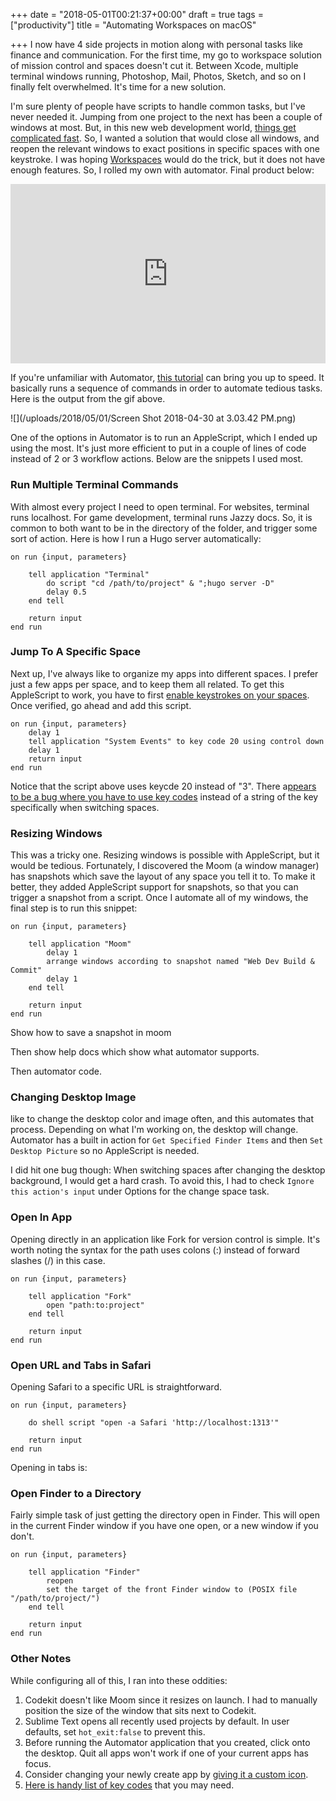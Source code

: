 +++
date = "2018-05-01T00:21:37+00:00"
draft = true
tags = ["productivity"]
title = "Automating Workspaces on macOS"

+++
I now have 4 side projects in motion along with personal tasks like finance and communication. For the first time, my go to workspace solution of mission control and spaces doesn't cut it. Between Xcode, multiple terminal windows running, Photoshop, Mail, Photos, Sketch, and so on I finally felt overwhelmed. It's time for a new solution.

<!--more-->

I'm sure plenty of people have scripts to handle common tasks, but I've never needed it. Jumping from one project to the next has been a couple of windows at most. But, in this new web development world, [things get complicated fast](http://ryancampbell.blog/blog/a-lot-changes-in-six-years/). So, I wanted a solution that would close all windows, and reopen the relevant windows to exact positions in specific spaces with one keystroke. I was hoping [Workspaces](http://www.apptorium.com/workspaces) would do the trick, but it does not have enough features. So, I rolled my own with automator. Final product below:

<div style='position:relative;padding-bottom:57%'><iframe src='https://gfycat.com/ifr/WanJoyousAmericanalligator' frameborder='0' scrolling='no' width='100%' height='100%' style='position:absolute;top:0;left:0;' allowfullscreen></iframe></div>

If you're unfamiliar with Automator, [this tutorial](https://www.raywenderlich.com/58986/automator-for-mac-tutorial-and-examples) can bring you up to speed. It basically runs a sequence of commands in order to automate tedious tasks. Here is the output from the gif above.

![](/uploads/2018/05/01/Screen Shot 2018-04-30 at 3.03.42 PM.png)

One of the options in Automator is to run an AppleScript, which I ended up using the most. It's just more efficient to put in a couple of lines of code instead of 2 or 3 workflow actions. Below are the snippets I used most.

### Run Multiple Terminal Commands

With almost every project I need to open terminal. For websites, terminal runs localhost. For game development, terminal runs Jazzy docs. So, it is common to both want to be in the directory of the folder, and trigger some sort of action. Here is how I run a Hugo server automatically:

    on run {input, parameters}
    	
    	tell application "Terminal"
    		do script "cd /path/to/project" & ";hugo server -D"
    		delay 0.5
    	end tell
    	
    	return input
    end run

### Jump To A Specific Space

Next up, I've always like to organize my apps into different spaces. I prefer just a few apps per space, and to keep them all related. To get this AppleScript to work, you have to first [enable keystrokes on your spaces](http://osxdaily.com/2011/09/06/switch-between-desktops-spaces-faster-in-os-x-with-control-keys/). Once verified, go ahead and add this script.

    on run {input, parameters}
    	delay 1
    	tell application "System Events" to key code 20 using control down
    	delay 1
    	return input
    end run

Notice that the script above uses keycde 20 instead of "3". There a[ppears to be a bug where you have to use key codes](https://discussions.apple.com/thread/7891341) instead of a string of the key specifically when switching spaces.

### Resizing Windows

This was a tricky one. Resizing windows is possible with AppleScript, but it would be tedious. Fortunately, I discovered the Moom (a window manager) has snapshots which save the layout of any space you tell it to. To make it better, they added AppleScript support for snapshots, so that you can trigger a snapshot from a script. Once I automate all of my windows, the final step is to run this snippet:

    on run {input, parameters}
    	
    	tell application "Moom"
    		delay 1
    		arrange windows according to snapshot named "Web Dev Build & Commit"
    		delay 1
    	end tell
    	
    	return input
    end run

Show how to save a snapshot in moom

Then show help docs which show what automator supports.

Then automator code.

### Changing Desktop Image

like to change the desktop color and image often, and this automates that process. Depending on what I'm working on, the desktop will change. Automator has a built in action for `Get Specified Finder Items` and then `Set Desktop Picture` so no AppleScript is needed.

I did hit one bug though: When switching spaces after changing the desktop background, I would get a hard crash. To avoid this, I had to check `Ignore this action's input` under Options for the change space task.

### Open In App

Opening directly in an application like Fork for version control is simple. It's worth noting the syntax for the path uses colons (:) instead of forward slashes (/) in this case.

    on run {input, parameters}
    	
    	tell application "Fork"
    		open "path:to:project"
    	end tell
    	
    	return input
    end run

### Open URL and Tabs in Safari

Opening Safari to a specific URL is straightforward.

    on run {input, parameters}
    	
    	do shell script "open -a Safari 'http://localhost:1313'"
    	
    	return input
    end run

Opening in tabs is:

### Open Finder to a Directory

Fairly simple task of just getting the directory open in Finder. This will open in the current Finder window if you have one open, or a new window if you don't.

    on run {input, parameters}
    	
    	tell application "Finder"
    		reopen
    		set the target of the front Finder window to (POSIX file "/path/to/project/")
    	end tell
    	
    	return input
    end run

### Other Notes

While configuring all of this, I ran into these oddities:

1. Codekit doesn't like Moom since it resizes on launch. I had to manually position the size of the window that sits next to Codekit.
2. Sublime Text opens all recently used projects by default. In user defaults, set `hot_exit:false` to prevent this.
3. Before running the Automator application that you created, click onto the desktop. Quit all apps won't work if one of your current apps has focus.
4. Consider changing your newly create app by [giving it a custom icon](http://www.idownloadblog.com/2016/06/20/customizing-app-icons-on-mac-os-x-el-capitan/ ).
5. [Here is handy list of key codes]() that you may need.